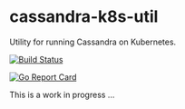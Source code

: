 # cassandra-k8s-util
Utility for running Cassandra on Kubernetes.


[![Build Status](https://travis-ci.org/k8s-for-greeks/cassandra-k8s-util.svg?branch=master)](https://travis-ci.org/k8s-for-greeks/cassandra-k8s-util)

[![Go Report Card](https://goreportcard.com/badge/github.com/k8s-for-greeks/cassandra-k8s-util)](https://goreportcard.com/report/github.com/k8s-for-greeks/cassandra-k8s-util)

This is a work in progress ...
